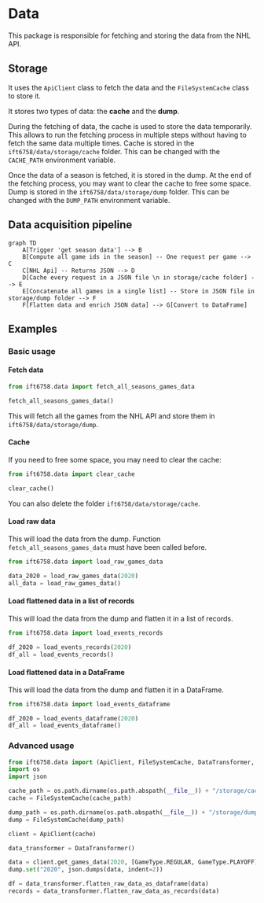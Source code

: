 # Data

This package is responsible for fetching and storing the data from the NHL API.

## Storage

It uses the `ApiClient` class to fetch the data and the `FileSystemCache` class to store it.

It stores two types of data: the **cache** and the **dump**.

During the fetching of data, the cache is used to store the data temporarily.
This allows to run the fetching process in multiple steps without having to fetch the same data multiple times.
Cache is stored in the `ift6758/data/storage/cache` folder.
This can be changed with the `CACHE_PATH` environment variable.

Once the data of a season is fetched, it is stored in the dump.
At the end of the fetching process, you may want to clear the cache to free some space.
Dump is stored in the `ift6758/data/storage/dump` folder.
This can be changed with the `DUMP_PATH` environment variable.

## Data acquisition pipeline

```mermaid
graph TD
    A[Trigger 'get season data'] --> B
    B[Compute all game ids in the season] -- One request per game --> C
    C[NHL Api] -- Returns JSON --> D
    D[Cache every request in a JSON file \n in storage/cache folder] --> E
    E[Concatenate all games in a single list] -- Store in JSON file in storage/dump folder --> F
    F[Flatten data and enrich JSON data] --> G[Convert to DataFrame]
```

## Examples

### Basic usage

#### Fetch data

```python
from ift6758.data import fetch_all_seasons_games_data

fetch_all_seasons_games_data()
```

This will fetch all the games from the NHL API and store them in `ift6758/data/storage/dump`.

#### Cache

If you need to free some space, you may need to clear the cache:

```python
from ift6758.data import clear_cache

clear_cache()
```

You can also delete the folder `ift6758/data/storage/cache`.

#### Load raw data

This will load the data from the dump.
Function `fetch_all_seasons_games_data` must have been called before.


```python
from ift6758.data import load_raw_games_data

data_2020 = load_raw_games_data(2020)
all_data = load_raw_games_data()
```

#### Load flattened data in a list of records

This will load the data from the dump and flatten it in a list of records.

```python
from ift6758.data import load_events_records

df_2020 = load_events_records(2020)
df_all = load_events_records()
```

#### Load flattened data in a DataFrame

This will load the data from the dump and flatten it in a DataFrame.

```python
from ift6758.data import load_events_dataframe

df_2020 = load_events_dataframe(2020)
df_all = load_events_dataframe()
```

### Advanced usage

```python
from ift6758.data import (ApiClient, FileSystemCache, DataTransformer, GameType)
import os
import json

cache_path = os.path.dirname(os.path.abspath(__file__)) + "/storage/cache"
cache = FileSystemCache(cache_path)

dump_path = os.path.dirname(os.path.abspath(__file__)) + "/storage/dump"
dump = FileSystemCache(dump_path)

client = ApiClient(cache)

data_transformer = DataTransformer()

data = client.get_games_data(2020, [GameType.REGULAR, GameType.PLAYOFF])
dump.set("2020", json.dumps(data, indent=2))

df = data_transformer.flatten_raw_data_as_dataframe(data)
records = data_transformer.flatten_raw_data_as_records(data)
```
